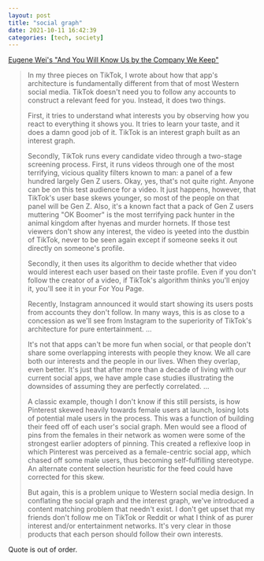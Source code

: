 ```yaml
---
layout: post
title: "social graph"
date: 2021-10-11 16:42:39
categories: [tech, society]
---
```


[Eugene Wei's "And You Will Know Us by the Company We Keep"](https://www.eugenewei.com/blog/2021/9/29/and-you-will-know-us-by-the-company-we-keep)

>In my three pieces on TikTok, I wrote about how that app's architecture is fundamentally different from that of most Western social media. TikTok doesn't need you to follow any accounts to construct a relevant feed for you. Instead, it does two things.
>
>First, it tries to understand what interests you by observing how you react to everything it shows you. It tries to learn your taste, and it does a damn good job of it. TikTok is an interest graph built as an interest graph.
>
>Secondly, TikTok runs every candidate video through a two-stage screening process. First, it runs videos through one of the most terrifying, vicious quality filters known to man: a panel of a few hundred largely Gen Z users. Okay, yes, that's not quite right. Anyone can be on this test audience for a video. It just happens, however, that TikTok's user base skews younger, so most of the people on that panel will be Gen Z. Also, it's a known fact that a pack of Gen Z users muttering "OK Boomer" is the most terrifying pack hunter in the animal kingdom after hyenas and murder hornets. If those test viewers don't show any interest, the video is yeeted into the dustbin of TikTok, never to be seen again except if someone seeks it out directly on someone's profile.
>
>Secondly, it then uses its algorithm to decide whether that video would interest each user based on their taste profile. Even if you don't follow the creator of a video, if TikTok's algorithm thinks you'll enjoy it, you'll see it in your For You Page.
>
>Recently, Instagram announced it would start showing its users posts from accounts they don't follow. In many ways, this is as close to a concession as we'll see from Instagram to the superiority of TikTok's architecture for pure entertainment.
>...
>
><!--break-->
>It's not that apps can't be more fun when social, or that people don't share some overlapping interests with people they know. We all care both our interests and the people in our lives. When they overlap, even better. It's just that after more than a decade of living with our current social apps, we have ample case studies illustrating the downsides of assuming they are perfectly correlated.
>...
>
>A classic example, though I don't know if this still persists, is how Pinterest skewed heavily towards female users at launch, losing lots of potential male users in the process. This was a function of building their feed off of each user's social graph. Men would see a flood of pins from the females in their network as women were some of the strongest earlier adopters of pinning. This created a reflexive loop in which Pinterest was perceived as a female-centric social app, which chased off some male users, thus becoming self-fulfilling stereotype. An alternate content selection heuristic for the feed could have corrected for this skew.
>
>But again, this is a problem unique to Western social media design. In conflating the social graph and the interest graph, we've introduced a content matching problem that needn't exist. I don't get upset that my friends don't follow me on TikTok or Reddit or what I think of as purer interest and/or entertainment networks. It's very clear in those products that each person should follow their own interests.

Quote is out of order.